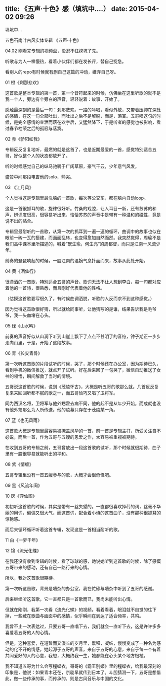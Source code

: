title: 《五声·十色》感（填坑中....）
date: 2015-04-02 09:26
---

填坑中...

五色石南叶古风实体专辑 《五声·十色》

04.02 刚看完专辑的视频盘，没忍不住挖坑了先。

听歌与为人一样慢热，看着小伙伴们都在发长评，替自己捉急。

看别人的repo有时候就有删自己这篇的冲动，嫌弃自己呀。



01 橙《刹那悲欢》

这首歌是整本专辑的第一首，第一个音符起来的时候，仿佛坐在这里听歌的就不是我一个人，旁边有个旁白的声音，轻轻说着：故事，开始了。

感触最深刻的是最后一句：刹那悲欢。一路的吟唱，看似外放，又带着压抑在深处的感情，在这一句全部吐出，而吐出之后不是解脱，而是，落寞。五哥唱这句的时候，是完全感情的宣泄而落在欢字后，又猛然降下，于是听者的感觉也被影响，看过春节枯荣之后的孤寂与落寞。



02 赤《骄阳如我》

专辑反反复复地听，最燃的就是这首了，也是近期最爱的一首，感觉特别适合五哥，好似整个人的状态都放开了。

听的时候感觉自己的纵马驰骋于广阔草原，豪气干云，少年意气风发。

盛赞中间那段电吉他的solo，帅哭。



03 《江月风》

个人觉得这是专辑里最洗脑的一首歌，每次等公交车，都在脑内自动loop。

这是一首很抓耳的歌，旋律很好听。竹桑的戏腔，让人耳目一新，还有苏苏的和声，辨识度很高，很容易听出来，恰恰苏苏的声音中是带有一种温和的磁性，竟是说不出的贴合。

专辑里最耐听的一首歌，从第一次的抓耳到一遍一遍的循环，曲调中的故事也似在眼前一砖一瓦的搭建，而画面乱转，也变得愈加自然而然。我突然觉得，周瑜不是我们高中课本里所描述的，喊着”既生瑜，何生亮“的周都督，而只是江南一风流少年。

前奏的琵琶响起的时候，一股江南的温婉气息扑面而来，故事从此处开始。



04 黄《酒仙行》

很潇洒的一首歌，特别适合五哥的声音。歌词无法不让人想到李白，每一句都对应着他的一首诗，很熟悉，而且刚好代表着他的性格。

（估摸这首歌要写很久了，有时候曲调洒脱，听歌的人反而求不到这种感觉。）

因为觉得这首歌很好猜，所以就给同事听，让他猜写的是谁，结果告诉我是毛爷爷，我一头血堵在心头。



05 绿《山水吟》

前奏的声音好似从山涧下听到山崖上飘下了点点不甚明了的音符，钟子期正一步步走向山里，于是，开始了这段故事。



06 青《长安青骨》

第一次听这首歌的片段试听的时候，哭了，那个时候还在办公室，因为期待已久，看到手机的微信推送，就点开了试听。好在后来回了一句哭了，微信自动推送了女神的领悟，瞬间解救了当时的情境。

五哥说这首歌的时候，说到《茂陵怀古》，大概是听五哥的歌那么就，几首反反复复来来回回听都不腻的歌之一，而五哥恰巧又唱了卫将军。

同为西汉名将，卫将军与他外甥霍去病不同，他的起不是从年少开始，而成就也没有他外甥那么为人所传送，他的陵墓只存在于茂陵某一角。



07 蓝《也无风雨》

这首歌大概是专辑里最容易被掩盖风华的一首，前一首是专辑主打，所受关注自不必说，而后一首，作为五哥与五嫂的恩爱之作，太容易被重视被期待。

在收到五哥的专辑之前，五哥曾放出一段这首歌的试听，那个时候就很期待，曲子里有一股很容易就能听出的平和。



08 紫《情缠》

五哥专辑里没有一首五嫂参与的歌，大概才会很奇怪吧。



09 黑《风流年间》



10 灰《弈仙图》

初初听这首歌的时候，其实是带有一丝失望的。一直都很喜欢择荇的词，丝毫不华丽的用词，偏偏又很大气，而这首词，配合着小诗的这首曲子，没有那种很抓耳的惊艳感。

而后来循环循环听着这首专辑，发现这是一首相当耐听的歌。



11 白《一梦千年》



12 锦《流光化蝶》

在我还没有收到专辑的时候，看了球球的感，她说她听到这首歌的时候，除了感慨五哥带来的感动，还有自己一路行来的心情。

所以，我对这首歌很期待。

第一次听这首歌，背景是嘈杂的办公室，我在忙碌与嘈杂中听到了五哥的感谢。

后来继续听这首歌，它一直都只是一首歌而已，我尚未能听出心情。

但就在刚刚，我第一次看《流光化蝶》的视频，看着看着，眼泪就不自觉的往下掉，一些藏在歌曲与画面中的感情，似乎瞬间在到达了适合频率，共鸣。

我曾不止一次表达过，只要五哥一直唱下去，我们就会一直听下去，这是许许多多喜爱着五哥的人的心情。

但是，这种喜爱，在短暂而又漫长的岁月里，累积，凝结，慢慢变成了一种名为感动的化不开的情感，她起源于五哥的声音，来自于五哥的心意，来自于每一个有着共同爱好的人的心意，我想，大概终我一生，她都能在心头某个地方根植。

我不知道五哥为什么会写程蝶衣，哥哥的《霸王别姬》里的程蝶衣，给我最深刻的印象是，他说：如果青木还在，京剧早就传到日本了。斗胆猜测一下，五哥是想借此，做一些传承的事，而传承的，则是古风音乐与中国的文化。
